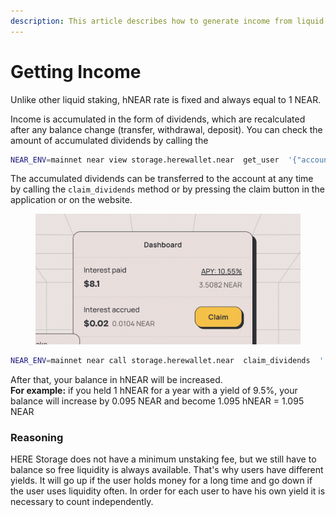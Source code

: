 ```yaml
---
description: This article describes how to generate income from liquid staking
---
```


# Getting Income

Unlike other liquid staking, hNEAR rate is fixed and always equal to 1 NEAR.

Income is accumulated in the form of dividends, which are recalculated after any balance change (transfer, withdrawal, deposit). You can check the amount of accumulated dividends by calling the

```bash
NEAR_ENV=mainnet near view storage.herewallet.near  get_user  '{"account_id":"komour.near"}'
```

The accumulated dividends can be transferred to the account at any time by calling the `claim_dividends` method or by pressing the claim button in the application or on the website.

<figure><img src="../../.gitbook/assets/image (1) (3).png" alt=""><figcaption></figcaption></figure>

```bash
NEAR_ENV=mainnet near call storage.herewallet.near  claim_dividends  '' --accountId bob.near
```

After that, your balance in hNEAR will be increased. \
**For example:** if you held 1 hNEAR for a year with a yield of 9.5%, your balance will increase by 0.095 NEAR and become 1.095 hNEAR = 1.095 NEAR

### Reasoning

HERE Storage does not have a minimum unstaking fee, but we still have to balance so free liquidity is always available. That's why users have different yields. It will go up if the user holds money for a long time and go down if the user uses liquidity often. In order for each user to have his own yield it is necessary to count independently.
